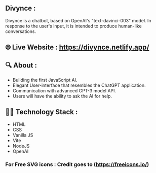 ## Divynce :
Divynce is a chatbot, based on OpenAI's "text-davinci-003" model. In response to the user's input, it is intended to produce human-like conversations.

## 🌐 Live Website : https://divynce.netlify.app/

## 🔍 About :
- Building the first JavaScript AI.
- Elegant User-interface that resembles the ChatGPT application.
- Communication with advanced GPT-3 model API.
- Users will have the ability to ask the AI for help.

## 👨‍💻 Technology Stack :
- HTML
- CSS
- Vanilla JS
- Vite
- NodeJS
- OpenAI


### For Free SVG icons : Credit goes to (https://freeicons.io/)
